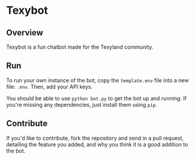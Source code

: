 # Texybot

## Overview
Texybot is a fun chatbot made for the Texyland community.

## Run
To run your own instance of the bot, copy the `template.env` file into a new file: `.env`. Then, add your API keys.

You should be able to use `python bot.py` to get the bot up and running. If you're missing any dependencies, just install them using `pip`.

## Contribute
If you'd like to contribute, fork the repository and send in a pull request, detailing the feature you added, and why you think it is a good addition to the bot.